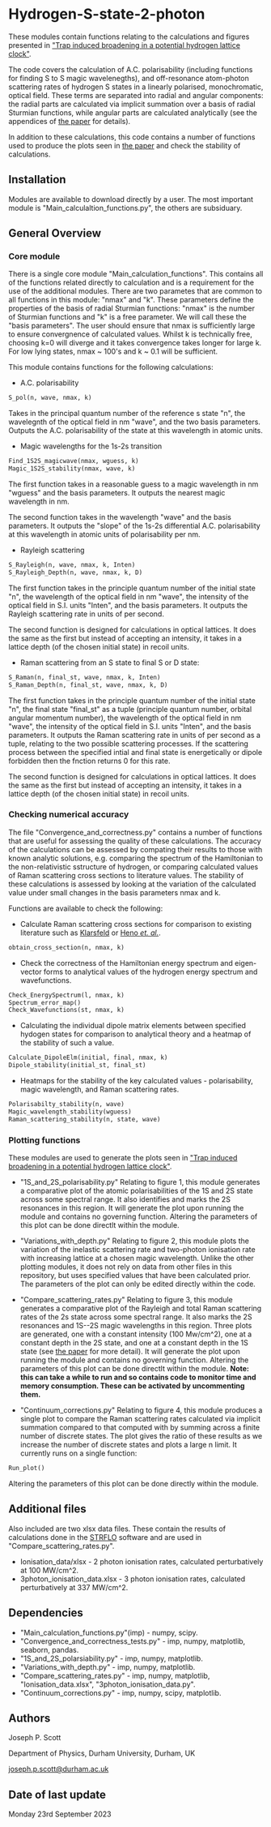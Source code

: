 # Hydrogen-S-state-2-photon
These modules contain functions relating to the calculations and figures presented in ["Trap induced broadening in a potential hydrogen lattice clock"](https://arxiv.org/abs/2309.03753). 

The code covers the calculation of A.C. polarisability (including functions for finding S to S magic wavelenegths), and off-resonance atom-photon scattering rates of hydrogen S states in a linearly polarised, monochromatic, optical field. These terms are separated into radial and angular components: the radial parts are calculated via implicit summation over a basis of radial Sturmian functions, while angular parts are calculated analytically (see the appendices of [the paper](https://arxiv.org/abs/2309.03753) for details).

In addition to these calculations, this code contains a number of functions used to produce the plots seen in [the paper](https://arxiv.org/abs/2309.03753) and check the stability of calculations.

## Installation

Modules are available to download directly by a user. The most important module is "Main_calculaltion_functions.py", the others are subsiduary.

## General Overview

### Core module
There is a single core module "Main_calculation_functions". This contains all of the functions related directly to calculation and is a requirement for the use of the additional modules. There are two parametes that are common to all functions in this module: "nmax" and "k". These parameters define the properties of the basis of radial Sturmian functions: "nmax" is the number of Sturmian functions and "k" is a free parameter. We will call these the "basis parameters". 
The user should ensure that nmax is sufficiently large to ensure convergnence of calculated values. Whilst k is technically free, choosing k=0 will diverge and it takes convergence takes longer for large k. For low lying states, nmax ~ 100's and k ~ 0.1 will be sufficient.

This module contains functions for the following calculations:
- A.C. polarisability
```python
S_pol(n, wave, nmax, k)
``` 
Takes in the principal quantum number of the reference s state "n", the wavelegnth of the optical field in nm "wave", and the two basis parameters. Outputs the A.C. polarisability of the state at this wavelength in atomic units.
- Magic wavelengths for the 1s-2s transition
```python
Find_1S2S_magicwave(nmax, wguess, k)
Magic_1S2S_stability(nmax, wave, k)
```
The first function takes in a reasonable guess to a magic wavelength in nm "wguess" and the basis parameters. It outputs the nearest magic wavelength in nm.

The second function takes in the wavelength "wave" and the basis parameters. It outputs the "slope" of the 1s-2s differential A.C. polarisability at this wavelength in atomic units of polarisability per nm.
- Rayleigh scattering
```python
S_Rayleigh(n, wave, nmax, k, Inten)
S_Rayleigh_Depth(n, wave, nmax, k, D)
```
The first function takes in the principle quantum number of the initial state "n", the wavelength of the optical field in nm "wave", the intensity of the optical field in S.I. units "Inten", and the basis parameters. It outputs the Rayleigh scattering rate in units of per second. 

The second function is designed for calculations in optical lattices. It does the same as the first but instead of accepting an intensity, it takes in a lattice depth (of the chosen initial state) in recoil units.

- Raman scattering from an S state to final S or D state:
```python
S_Raman(n, final_st, wave, nmax, k, Inten)
S_Raman_Depth(n, final_st, wave, nmax, k, D)
```
The first function takes in the principle quantum number of the initial state "n", the final state "final_st" as a tuple (principle quantum number, orbital angular momentum number), the wavelength of the optical field in nm "wave", the intensity of the optical field in S.I. units "Inten", and the basis parameters. It outputs the Raman scattering rate in units of per second as a tuple, relating to the two possible scattering processes. If the scattering process between the specified intial and final state is energetically or dipole forbidden then the fnction returns 0 for this rate.

The second function is designed for calculations in optical lattices. It does the same as the first but instead of accepting an intensity, it takes in a lattice depth (of the chosen initial state) in recoil units.

### Checking numerical accuracy
The file "Convergence_and_correctness.py" contains a number of functions that are useful for assessing the quality of these calculations. The accuracy of the calculations can be assessed by compating their results to those with known analytic solutions, e.g. comparing the spectrum of the Hamiltonian to the non-relativistic sstructure of hydrogen, or comparing calculated values of Raman scattering cross sections to literature values. The stability of these calculations is assessed by looking at the variation of the calculated value under small changes in the basis parameters nmax and k.

Functions are available to check the following:
- Calculate Raman scattering cross sections for comparison to existing literature such as [Klarsfeld](https://doi.org/10.1103/PhysRevA.6.506) or [Heno _et. al._](https://pubs.aip.org/aip/jap/article/51/1/11/12151/Raman-like-scattering-processes-in-metastable).
```python
obtain_cross_section(n, nmax, k)
```
- Check the correctness of the Hamiltonian energy spectrum and eigen-vector forms to analytical values of the hydrogen energy spectrum and wavefunctions.
```python
Check_EnergySpectrum(l, nmax, k)
Spectrum_error_map()
Check_Wavefunctions(st, nmax, k)
```
- Calculating the individual dipole matrix elements between specified hydogen states for comparison to analytical theory and a heatmap of the stability of such a value.
```python
Calculate_DipoleElm(initial, final, nmax, k)
Dipole_stability(initial_st, final_st)
```
- Heatmaps for the stability of the key calculated values - polarisability, magic wavelength, and Raman scattering rates.
```python
Polarisabilty_stability(n, wave)
Magic_wavelength_stability(wguess)
Raman_scattering_stability(n, state, wave)
```

### Plotting functions
These modules are used to generate the plots seen in ["Trap induced broadening in a potential hydrogen lattice clock"](https://arxiv.org/abs/2309.03753).

- "1S_and_2S_polarisability.py"
Relating to figure 1, this module generates a comparative plot of the atomic polarisabilities of the 1S and 2S state across some spectral range. It also identifies and marks the 2S resonances in this region. It will generate the plot upon running the module and contains no governing function. Altering the parameters of this plot can be done directlt within the module.

- "Variations_with_depth.py"
Relating to figure 2, this module plots the variation of the inelastic scattering rate and two-photon ionisation rate with increasing lattice at a chosen magic wavelength. Unlike the other plotting modules, it does not rely on data from other files in this repository, but uses specified values that have been calculated prior. The parameters of the plot can only be edited directly within the code.

- "Compare_scattering_rates.py"
Relating to figure 3, this module generates a comparative plot of the Rayleigh and total Raman scattering rates of the 2s state across some spectral range. It also marks the 2S resonances and 1S--2S magic wavelengths in this region. Three plots are generated, one with a constant intensity (100 Mw/cm^2), one at a constant depth in the 2S state, and one at a constant depth in the 1S state (see [the paper](https://arxiv.org/abs/2309.03753) for more detail). It will generate the plot upon running the module and contains no governing function. Altering the parameters of this plot can be done directlt within the module.
**Note: this can take a while to run and so contains code to monitor time and memory consumption. These can be activated by uncommenting them.**

- "Continuum_corrections.py"
Relating to figure 4, this module produces a single plot to compare the Raman scattering rates calculated via implicit summation compared to that computed with by summing across a finite number of discrete states. The plot gives the ratio of these results as we increase the number of discrete states and plots a large n limit. It currently runs on a single function:
```python
Run_plot()
```
Altering the parameters of this plot can be done directly within the module.

## Additional files
Also included are two xlsx data files. These contain the results of calculations done in the [STRFLO]() software and are used in "Compare_scattering_rates.py".
- Ionisation_data/xlsx - 2 photon ionisation rates, calculated perturbatively at 100 MW/cm^2.
- 3photon_ionisation_data.xlsx - 3 photon ionisation rates, calculated perturbatively at 337 MW/cm^2.

## Dependencies
- "Main_calculation_functions.py"(imp) - numpy, scipy.
- "Convergence_and_correctness_tests.py" - imp, numpy, matplotlib, seaborn, pandas.
- "1S_and_2S_polarsiability.py" - imp, numpy, matplotlib.
- "Variations_with_depth.py" - imp, numpy, matplotlib.
- "Compare_scattering_rates.py" - imp, numpy, matplotlib, "Ionisation_data.xlsx", "3photon_ionisation_data.py".
- "Continuum_corrections.py" - imp, numpy, scipy, matplotlib.

## Authors
Joseph P. Scott

Department of Physics, Durham University, Durham, UK

joseph.p.scott@durham.ac.uk

## Date of last update
Monday 23rd September 2023
